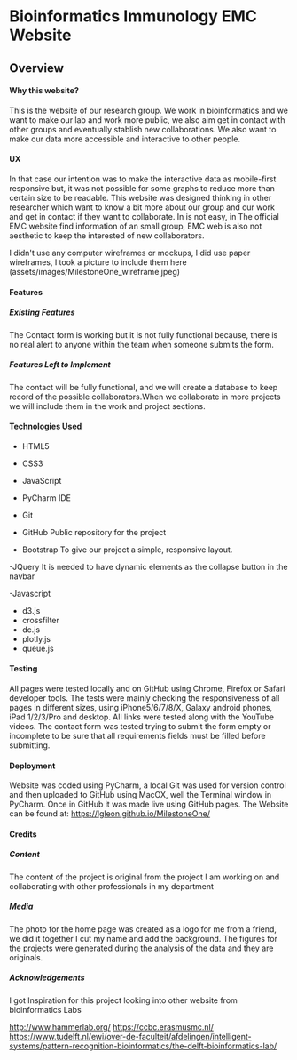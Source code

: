 
# Bioinformatics Immunology EMC Website 

## Overview

#### Why this website?
This is the website of our research group. We work in bioinformatics 
and we want to make our lab and work more public, we also aim
get in contact with other groups and  eventually stablish new collaborations. 
We also want to make our data more accessible and interactive to other people.
 
 
#### UX
In that case our intention was to make the interactive data as mobile-first responsive but, 
it was not possible for some graphs to reduce more than certain size to be readable.
 This website was designed thinking in other researcher which want to know a bit more about
our group and our work and get in contact if they want to collaborate. In is not easy, in 
The official EMC website find information of an small group, EMC web is also not aesthetic 
to keep the interested of new collaborators.

I didn't use any computer wireframes or mockups, I did use paper wireframes, I took a picture 
to include them here (assets/images/MilestoneOne_wireframe.jpeg)


#### Features
##### Existing Features
The Contact form is working but it is not fully functional because, there is no real alert to 
anyone within the team when someone submits the form.



##### Features Left to Implement
The contact will be fully functional, and we will create a database to keep record of the
possible collaborators.When we collaborate in more projects we will include them in the work and 
project sections.




#### Technologies Used

- HTML5
- CSS3
- JavaScript
- PyCharm IDE
- Git
- GitHub 
Public repository for the project 

- Bootstrap
To give our project a simple, responsive layout.

-JQuery
It is needed to have dynamic elements as the collapse button in the navbar

-Javascript
  - d3.js
  - crossfilter
  - dc.js
  - plotly.js
  - queue.js




#### Testing 
 
All pages were tested locally and on GitHub using Chrome, Firefox or Safari developer 
tools. The tests were mainly checking the responsiveness of all pages in different sizes, 
using iPhone5/6/7/8/X, Galaxy android phones, iPad 1/2/3/Pro and desktop. All links were tested 
along with the YouTube videos. The contact form was tested trying to submit the form empty or 
incomplete to be sure that all requirements fields must be filled before submitting.  


#### Deployment

Website was coded using PyCharm, a local Git was used for version control and then 
uploaded to GitHub using MacOX, well the Terminal window in PyCharm. Once in GitHub
it was made live using GitHub pages. The Website can be found at:
https://lgleon.github.io/MilestoneOne/




#### Credits

##### Content
The content of the project is original from the project I am working on and 
collaborating with other professionals in my department

##### Media
The photo for the home page was created as a logo for me from a friend, we did it 
together I cut my name and add the background. The figures for the projects were generated 
during the analysis of the data and they are originals.

##### Acknowledgements

I got Inspiration for this project looking into other website from bioinformatics Labs

http://www.hammerlab.org/
https://ccbc.erasmusmc.nl/
https://www.tudelft.nl/ewi/over-de-faculteit/afdelingen/intelligent-systems/pattern-recognition-bioinformatics/the-delft-bioinformatics-lab/
